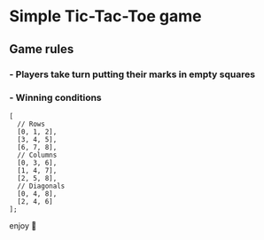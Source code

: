 # Simple Tic-Tac-Toe game #

## Game rules ## 
  ### - Players take turn putting their marks in empty squares ###

  ### - Winning conditions ###
``` 
[
  // Rows
  [0, 1, 2],
  [3, 4, 5],
  [6, 7, 8],
  // Columns
  [0, 3, 6],
  [1, 4, 7],
  [2, 5, 8],
  // Diagonals
  [0, 4, 8],
  [2, 4, 6]
];
```
enjoy 🙂